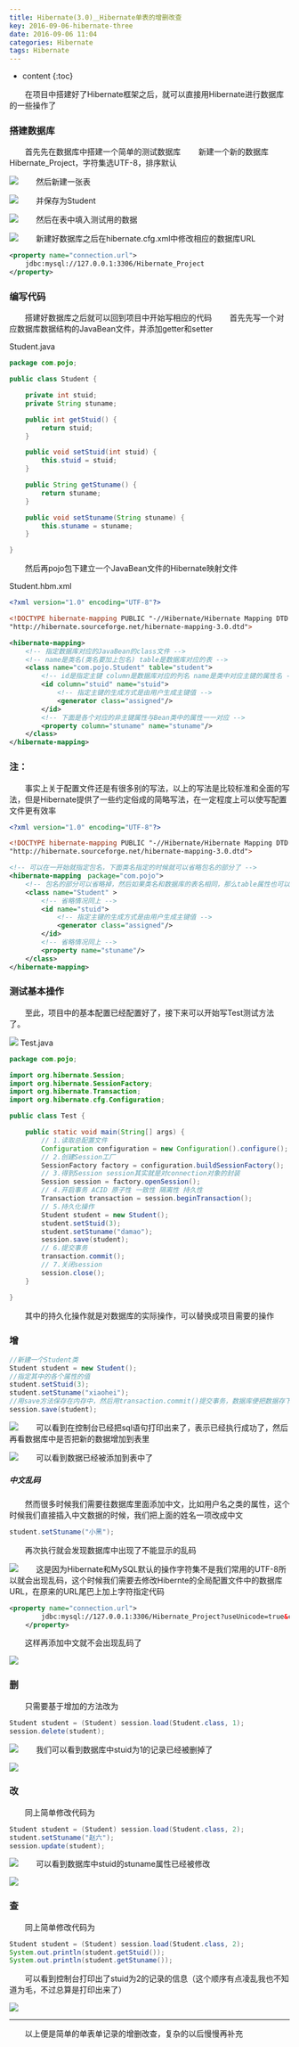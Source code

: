 ```yaml
---
title: Hibernate(3.0)＿Hibernate单表的增删改查
key: 2016-09-06-hibernate-three
date: 2016-09-06 11:04
categories: Hibernate
tags: Hibernate
---
```


* content
{:toc}

　　在项目中搭建好了Hibernate框架之后，就可以直接用Hibernate进行数据库的一些操作了
### 搭建数据库
　　首先先在数据库中搭建一个简单的测试数据库
　　新建一个新的数据库Hibernate_Project，字符集选UTF-8，排序默认

![](http://upload-images.jianshu.io/upload_images/1796819-70d4c2462c337027.png?imageMogr2/auto-orient/strip%7CimageView2/2/w/1240)
　　然后新建一张表

![](http://upload-images.jianshu.io/upload_images/1796819-0010816b56f04b7c.png?imageMogr2/auto-orient/strip%7CimageView2/2/w/1240)
　　并保存为Student

![](http://upload-images.jianshu.io/upload_images/1796819-6d189d9d55d6aa89.png?imageMogr2/auto-orient/strip%7CimageView2/2/w/1240)
　　然后在表中填入测试用的数据

![](http://upload-images.jianshu.io/upload_images/1796819-c694e572cc614b59.png?imageMogr2/auto-orient/strip%7CimageView2/2/w/1240)
　　新建好数据库之后在hibernate.cfg.xml中修改相应的数据库URL
```xml
<property name="connection.url">
    jdbc:mysql://127.0.0.1:3306/Hibernate_Project
</property>
```
### 编写代码
　　搭建好数据库之后就可以回到项目中开始写相应的代码
　　首先先写一个对应数据库数据结构的JavaBean文件，并添加getter和setter

Student.java
```java
package com.pojo;

public class Student {

    private int stuid;
    private String stuname;

    public int getStuid() {
        return stuid;
    }

    public void setStuid(int stuid) {
        this.stuid = stuid;
    }

    public String getStuname() {
        return stuname;
    }

    public void setStuname(String stuname) {
        this.stuname = stuname;
    }

}
```
　　然后再pojo包下建立一个JavaBean文件的Hibernate映射文件

Student.hbm.xml
```xml
<?xml version="1.0" encoding="UTF-8"?>

<!DOCTYPE hibernate-mapping PUBLIC "-//Hibernate/Hibernate Mapping DTD 3.0//EN"
"http://hibernate.sourceforge.net/hibernate-mapping-3.0.dtd">

<hibernate-mapping>
    <!-- 指定数据库对应的JavaBean的class文件 -->
    <!-- name是类名(类名要加上包名) table是数据库对应的表 -->
    <class name="com.pojo.Student" table="student">
        <!-- id是指定主键 column是数据库对应的列名 name是类中对应主键的属性名 -->
        <id column="stuid" name="stuid">
            <!-- 指定主键的生成方式是由用户生成主键值 -->
            <generator class="assigned"/>
        </id>
        <!-- 下面是各个对应的非主键属性与Bean类中的属性一一对应 -->
        <property column="stuname" name="stuname"/>
    </class>
</hibernate-mapping>
```
### 注：
　　事实上关于配置文件还是有很多别的写法，以上的写法是比较标准和全面的写法，但是Hibernate提供了一些约定俗成的简略写法，在一定程度上可以使写配置文件更有效率
```xml
<?xml version="1.0" encoding="UTF-8"?>

<!DOCTYPE hibernate-mapping PUBLIC "-//Hibernate/Hibernate Mapping DTD 3.0//EN"
"http://hibernate.sourceforge.net/hibernate-mapping-3.0.dtd">

<!-- 可以在一开始就指定包名，下面类名指定的时候就可以省略包名的部分了 -->
<hibernate-mapping　package="com.pojo">
    <!-- 包名的部分可以省略掉，然后如果类名和数据库的表名相同，那么table属性也可以省略 -->
    <class name="Student" >
        <!-- 省略情况同上 -->
        <id name="stuid">
            <!-- 指定主键的生成方式是由用户生成主键值 -->
            <generator class="assigned"/>
        </id>
        <!-- 省略情况同上 -->
        <property name="stuname"/>
    </class>
</hibernate-mapping>
```
### 测试基本操作
　　至此，项目中的基本配置已经配置好了，接下来可以开始写Test测试方法了。

![](http://upload-images.jianshu.io/upload_images/1796819-f5e3112f0b4e118a.png?imageMogr2/auto-orient/strip%7CimageView2/2/w/1240)
Test.java
```java
package com.pojo;

import org.hibernate.Session;
import org.hibernate.SessionFactory;
import org.hibernate.Transaction;
import org.hibernate.cfg.Configuration;

public class Test {

    public static void main(String[] args) {
        // 1.读取总配置文件
        Configuration configuration = new Configuration().configure();
        // 2.创建Session工厂
        SessionFactory factory = configuration.buildSessionFactory();
        // 3.得到Session session其实就是对connection对象的封装
        Session session = factory.openSession();
        // 4.开启事务 ACID 原子性 一致性 隔离性 持久性
        Transaction transaction = session.beginTransaction();
        // 5.持久化操作
        Student student = new Student();
        student.setStuid(3);
        student.setStuname("damao");
        session.save(student);
        // 6.提交事务
        transaction.commit();
        // 7.关闭session
        session.close();
    }

}
```
　　其中的持久化操作就是对数据库的实际操作，可以替换成项目需要的操作
### 增
```java
//新建一个Student类
Student student = new Student();
//指定其中的各个属性的值
student.setStuid(3);
student.setStuname("xiaohei");
//用save方法保存在内存中，然后用transaction.commit()提交事务，数据库便把数据存下来了
session.save(student);
```

![](http://upload-images.jianshu.io/upload_images/1796819-3aad27f7e8332413.png?imageMogr2/auto-orient/strip%7CimageView2/2/w/1240)
　　可以看到在控制台已经把sql语句打印出来了，表示已经执行成功了，然后再看数据库中是否把新的数据增加到表里

![](http://upload-images.jianshu.io/upload_images/1796819-b65827c82d62a001.png?imageMogr2/auto-orient/strip%7CimageView2/2/w/1240)
　　可以看到数据已经被添加到表中了
##### 中文乱码
　　然而很多时候我们需要往数据库里面添加中文，比如用户名之类的属性，这个时候我们直接插入中文数据的时候，我们把上面的姓名一项改成中文
```java
student.setStuname("小黑");
```
　　再次执行就会发现数据库中出现了不能显示的乱码

![](http://upload-images.jianshu.io/upload_images/1796819-f958ef2d60c33a94.png?imageMogr2/auto-orient/strip%7CimageView2/2/w/1240)
　　这是因为Hibernate和MySQL默认的操作字符集不是我们常用的UTF-8所以就会出现乱码，这个时候我们需要去修改Hibernte的全局配置文件中的数据库URL，在原来的URL尾巴上加上字符指定代码
```xml
<property name="connection.url">
        jdbc:mysql://127.0.0.1:3306/Hibernate_Project?useUnicode=true&characterEncoding=UTF-8
    </property>
```
　　这样再添加中文就不会出现乱码了

![](http://upload-images.jianshu.io/upload_images/1796819-d7018f6f27ca3667.png?imageMogr2/auto-orient/strip%7CimageView2/2/w/1240)
### 删
　　只需要基于增加的方法改为
```java
Student student = (Student) session.load(Student.class, 1);
session.delete(student);
```

![](http://upload-images.jianshu.io/upload_images/1796819-246cf524eabb00f0.png?imageMogr2/auto-orient/strip%7CimageView2/2/w/1240)
　　我们可以看到数据库中stuid为1的记录已经被删掉了

![](http://upload-images.jianshu.io/upload_images/1796819-7389a5b4fa5f4282.png?imageMogr2/auto-orient/strip%7CimageView2/2/w/1240)
### 改
　　同上简单修改代码为
```java
Student student = (Student) session.load(Student.class, 2);
student.setStuname("赵六");
session.update(student);
```

![](http://upload-images.jianshu.io/upload_images/1796819-d6eb5ca04c97fd77.png?imageMogr2/auto-orient/strip%7CimageView2/2/w/1240)
　　可以看到数据库中stuid的stuname属性已经被修改

![](http://upload-images.jianshu.io/upload_images/1796819-2bec65e13aec684e.png?imageMogr2/auto-orient/strip%7CimageView2/2/w/1240)
### 查
　　同上简单修改代码为
```java
Student student = (Student) session.load(Student.class, 2);
System.out.println(student.getStuid());
System.out.println(student.getStuname());
```
　　可以看到控制台打印出了stuid为2的记录的信息（这个顺序有点凌乱我也不知道为毛，不过总算是打印出来了）

![](http://upload-images.jianshu.io/upload_images/1796819-d281a94f21e0610f.png?imageMogr2/auto-orient/strip%7CimageView2/2/w/1240)

---
　　以上便是简单的单表单记录的增删改查，复杂的以后慢慢再补充
